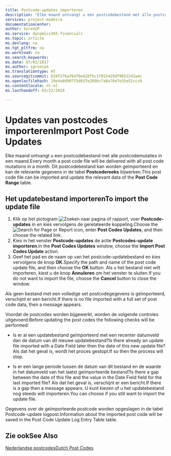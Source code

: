 ```yaml
---
title: Postcode-updates importeren
description: "Elke maand ontvangt u een postcodebestand met alle postcodemutaties in een maand. Dit postcodebestand kan worden geïmporteerd en kan de relevante gegevens in de tabel **Postcodereeks** bijwerken."
services: project-madeira
documentationcenter: 
author: SorenGP
ms.service: dynamics365-financials
ms.topic: article
ms.devlang: na
ms.tgt_pltfrm: na
ms.workload: na
ms.search.keywords: 
ms.date: 07/01/2017
ms.author: sgroespe
ms.translationtype: HT
ms.sourcegitcommit: b34f276a764f0e828fbc1f015429df9852242a4c
ms.openlocfilehash: 19e4a8d907f5d637e269bcfa8a76e7e35e52ccc0
ms.contentlocale: nl-nl
ms.lasthandoff: 03/22/2018

---
```

# <a name="import-post-code-updates"></a><span data-ttu-id="228ea-104">Updates van postcodes importeren</span><span class="sxs-lookup"><span data-stu-id="228ea-104">Import Post Code Updates</span></span>
<span data-ttu-id="228ea-105">Elke maand ontvangt u een postcodebestand met alle postcodemutaties in een maand.</span><span class="sxs-lookup"><span data-stu-id="228ea-105">Every month a post code file will be delivered with all post code mutations in a month.</span></span> <span data-ttu-id="228ea-106">Dit postcodebestand kan worden geïmporteerd en kan de relevante gegevens in de tabel **Postcodereeks** bijwerken.</span><span class="sxs-lookup"><span data-stu-id="228ea-106">This post code file can be imported and update the relevant data of the **Post Code Range** table.</span></span>  

## <a name="to-import-the-update-file"></a><span data-ttu-id="228ea-107">Het updatebestand importeren</span><span class="sxs-lookup"><span data-stu-id="228ea-107">To import the update file</span></span>  

1.  <span data-ttu-id="228ea-108">Klik op het pictogram ![Zoeken naar pagina of rapport](../../media/ui-search/search_small.png "pictogram Zoeken naar pagina of rapport"), voer **Postcode-updates** in en kies vervolgens de gerelateerde koppeling.</span><span class="sxs-lookup"><span data-stu-id="228ea-108">Choose the ![Search for Page or Report](../../media/ui-search/search_small.png "Search for Page or Report icon") icon, enter **Post Codes Updates**, and then choose the related link.</span></span>  
2.  <span data-ttu-id="228ea-109">Kies in het venster **Postcode-updates** de actie **Postcodes-update importeren**.</span><span class="sxs-lookup"><span data-stu-id="228ea-109">In the **Post Codes Updates** window, choose the **Import Post Codes Update** action.</span></span>  
3.  <span data-ttu-id="228ea-110">Geef het pad en de naam op van het postcode-updatebestand en kies vervolgens de knop **OK**.</span><span class="sxs-lookup"><span data-stu-id="228ea-110">Specify the path and name of the post code update file, and then choose the **OK** button.</span></span> <span data-ttu-id="228ea-111">Als u het bestand niet wilt importeren, kiest u de knop **Annuleren** om het venster te sluiten.</span><span class="sxs-lookup"><span data-stu-id="228ea-111">If you do not want to import the file, choose the **Cancel** button to close the window.</span></span>  

<span data-ttu-id="228ea-112">Als geen bestand met een volledige set postcodegegevens is geïmporteerd, verschijnt er een bericht.</span><span class="sxs-lookup"><span data-stu-id="228ea-112">If there is no file imported with a full set of post code data, then a message appears.</span></span>  

<span data-ttu-id="228ea-113">Voordat de postcodes worden bijgewerkt, worden de volgende controles uitgevoerd:</span><span class="sxs-lookup"><span data-stu-id="228ea-113">Before updating the post codes the following checks will be performed:</span></span>  

- <span data-ttu-id="228ea-114">Is er al een updatebestand geïmporteerd met een recenter datumveld dan de datum van dit nieuwe updatebestand?</span><span class="sxs-lookup"><span data-stu-id="228ea-114">Is there already an update file imported with a Date Field later then the date of this new update file?</span></span> <span data-ttu-id="228ea-115">Als dat het geval is, wordt het proces gestopt.</span><span class="sxs-lookup"><span data-stu-id="228ea-115">If so then the process will stop.</span></span>  

- <span data-ttu-id="228ea-116">Is er een lange periode tussen de datum van dit bestand en de waarde in het datumveld van het laatst geïmporteerde bestand?</span><span class="sxs-lookup"><span data-stu-id="228ea-116">Is there a gap between the date of this file and the value in the Date Field field for the last imported file?</span></span> <span data-ttu-id="228ea-117">Als dat het geval is, verschijnt er een bericht.</span><span class="sxs-lookup"><span data-stu-id="228ea-117">If there is a gap then a message appears.</span></span> <span data-ttu-id="228ea-118">U kunt kiezen of u het updatebestand nog steeds wilt importeren.</span><span class="sxs-lookup"><span data-stu-id="228ea-118">You can choose if you still want to import the update file.</span></span>  

<span data-ttu-id="228ea-119">Gegevens over de geïmporteerde postcode worden opgeslagen in de tabel Postcode-update logpost.</span><span class="sxs-lookup"><span data-stu-id="228ea-119">Information about the imported post code will be saved in the Post Code Update Log Entry Table table.</span></span>  

## <a name="see-also"></a><span data-ttu-id="228ea-120">Zie ook</span><span class="sxs-lookup"><span data-stu-id="228ea-120">See Also</span></span>  
[<span data-ttu-id="228ea-121">Nederlandse postcodes</span><span class="sxs-lookup"><span data-stu-id="228ea-121">Dutch Post Codes</span></span>](dutch-post-codes.md)

